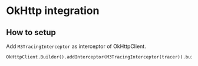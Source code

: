 # OkHttp integration

## How to setup

Add `M3TracingInterceptor` as interceptor of OkHttpClient.

```
OkHttpClient.Builder().addInterceptor(M3TracingInterceptor(tracer)).build()
```
